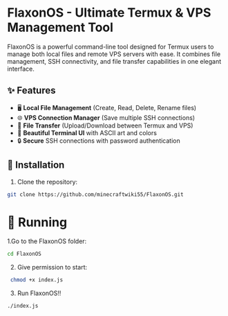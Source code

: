 



# FlaxonOS - Ultimate Termux & VPS Management Tool



FlaxonOS is a powerful command-line tool designed for Termux users to manage both local files and remote VPS servers with ease. It combines file management, SSH connectivity, and file transfer capabilities in one elegant interface.

## ✨ Features

- 🖥️ **Local File Management** (Create, Read, Delete, Rename files)
- 🌐 **VPS Connection Manager** (Save multiple SSH connections)
- 🔄 **File Transfer** (Upload/Download between Termux and VPS)
- 🎨 **Beautiful Terminal UI** with ASCII art and colors
- 🔒 **Secure** SSH connections with password authentication

## 🚀 Installation

1. Clone the repository:
```bash
git clone https://github.com/minecraftwiki55/FlaxonOS.git
```

# 🔌 Running 

1.Go to the FlaxonOS folder: 
 ```bash
 cd FlaxonOS
 ```

2. Give permission to start:
```bash
 chmod +x index.js
```

3. Run FlaxonOS!!
```bash
./index.js
```
 
